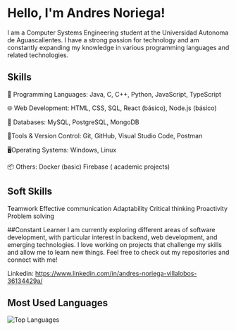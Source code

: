 # Hello, I'm Andres Noriega!

I am a Computer Systems Engineering student at the Universidad Autonoma de Aguascalientes. I have a strong passion for technology and am constantly expanding my knowledge in various programming languages and related technologies.

## Skills
🧠 Programming Languages:
Java, C, C++, Python, JavaScript, TypeScript

🌐 Web Development:
HTML, CSS, SQL, React (básico), Node.js (básico)

💾 Databases:
MySQL, PostgreSQL, MongoDB

🔧Tools & Version Control:
Git, GitHub, Visual Studio Code, Postman

🖥️Operating Systems:
Windows, Linux

📦  Others:
Docker (basic)
Firebase ( academic projects)

## Soft Skills
Teamwork
Effective communication
Adaptability
Critical thinking
Proactivity
Problem solving

##Constant Learner
I am currently exploring different areas of software development, with particular interest in backend, web development, and emerging technologies.
I love working on projects that challenge my skills and allow me to learn new things. Feel free to check out my repositories and connect with me!

Linkedin: https://www.linkedin.com/in/andres-noriega-villalobos-36134429a/


## Most Used Languages
![Top Languages](https://github-readme-stats.vercel.app/api/top-langs/?username=afuhsl&layout=compact)
